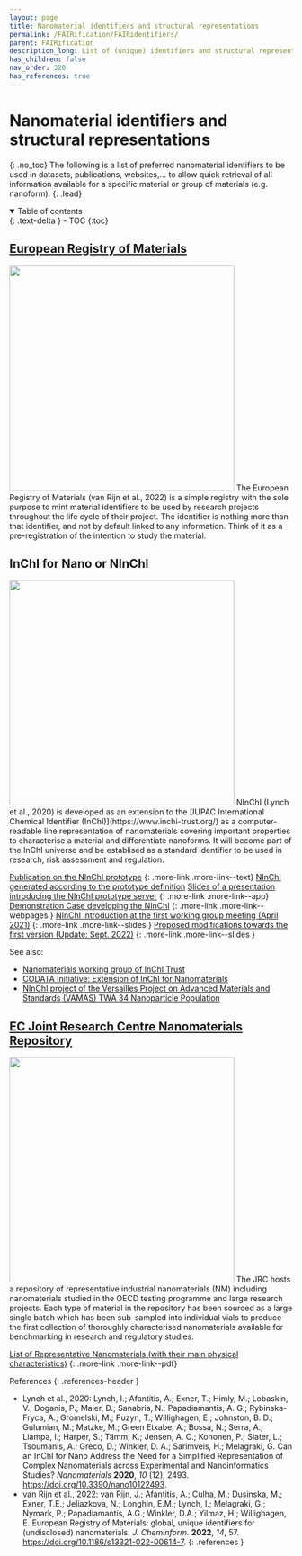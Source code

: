 ```yaml
---
layout: page
title: Nanomaterial identifiers and structural representations
permalink: /FAIRification/FAIRidentifiers/
parent: FAIRification
description_long: List of (unique) identifiers and structural representations used for nanomaterials
has_children: false
nav_order: 320
has_references: true
---
```


# Nanomaterial identifiers and structural representations
{: .no_toc}
The following is a list of preferred nanomaterial identifiers to be used in datasets, publications, websites,... to allow quick retrieval of all information available for a specific material or group of materials (e.g. nanoform).
{: .lead}

<details open markdown="block">
  <summary>
    Table of contents
  </summary>
  {: .text-delta }
- TOC
{:toc}
</details>

## [European Registry of Materials](https://nanocommons.github.io/identifiers/)
<img src="{{ site.baseurl }}/images/FAIRification/ERM.webp" width="400" class="image--right" />
The European Registry of Materials (van Rijn et al., 2022) is a simple registry with the sole purpose to mint material identifiers to be used by research projects throughout the life cycle of their project. The identifier is nothing more than that identifier, and not by default linked to any information. Think of it as a pre-registration of the intention to study the material.

## InChI for Nano or NInChI
<img src="{{ site.baseurl }}/images/FAIRification/NInChI.png" width="400" class="image--right" />
NInChI (Lynch et al., 2020) is developed as an extension to the [IUPAC International Chemical Identifier (InChI)](https://www.inchi-trust.org/) as a computer-readable line representation of nanomaterials covering important properties to characterise a material and differentiate nanoforms. It will become part of the InChI universe and be establised as a standard identifier to be used in research, risk assessment and regulation.

[Publication on the NInChI prototype](https://www.mdpi.com/2079-4991/10/12/2493)
{: .more-link .more-link--text}
[NInChI generated according to the prototype definition](http://www.enaloscloud.novamechanics.com/nanocommons/NInChI/)
[Slides of a presentation introducing the NInChI prototype server]({{site.baseurl}}/presentations/FAIRification/NInChI-Server.pdf)
{: .more-link .more-link--app}
[Demonstration Case developing the NInChI]({{site.baseurl}}/demonstration-cases/NInChI-demonstration-case/)
{: .more-link .more-link--webpages }
[NInChI introduction at the first working group meeting (April 2021)]({{site.baseurl}}/presentations/FAIRification/NInChI-FirstWGMeeting.pdf)
{: .more-link .more-link--slides }
[Proposed modifications towards the first version (Update: Sept. 2022)]({{site.baseurl}}/presentations/FAIRification/NInChI-WG_20220920.pdf)
{: .more-link .more-link--slides }

See also:
- [Nanomaterials working group of InChI Trust](https://www.inchi-trust.org/inchi-working-groups/#nano)
- [CODATA Initiative: Extension of InChI for Nanomaterials](https://codata.org/initiatives/task-groups/extension-of-inchi-for-nanomaterials/)
- [NInChI project of the Versailles Project on Advanced Materials and Standards (VAMAS) TWA 34 Nanoparticle Population](http://www.vamas.org/twa34/index.html)

## [EC Joint Research Centre Nanomaterials Repository](https://joint-research-centre.ec.europa.eu/scientific-tools-and-databases/jrc-nanomaterials-repository_en)
<img src="{{ site.baseurl }}/images/FAIRification/JRC-Repository.png" width="400" class="image--right" />
The JRC hosts a repository of representative industrial nanomaterials (NM) including nanomaterials studied in the OECD testing programme and large research projects. Each type of material in the repository has been sourced as a large single batch which has been sub-sampled into individual vials to produce the first collection of thoroughly characterised nanomaterials available for benchmarking in research and regulatory studies. 

[List of Representative Nanomaterials (with their main physical characteristics)](https://joint-research-centre.ec.europa.eu/system/files/2016-06/JRC%2520Nanomaterials%2520Repository-List%2520of%2520Representative%2520Nanomaterials-201606.pdf)
{: .more-link .more-link--pdf}

References
{: .references-header }
- Lynch et al., 2020: Lynch, I.; Afantitis, A.; Exner, T.; Himly, M.; Lobaskin, V.; Doganis, P.; Maier, D.; Sanabria, N.; Papadiamantis, A. G.; Rybinska-Fryca, A.; Gromelski, M.; Puzyn, T.; Willighagen, E.; Johnston, B. D.; Gulumian, M.; Matzke, M.; Green Etxabe, A.; Bossa, N.; Serra, A.; Liampa, I.; Harper, S.; Tämm, K.; Jensen, A. C.; Kohonen, P.; Slater, L.; Tsoumanis, A.; Greco, D.; Winkler, D. A.; Sarimveis, H.; Melagraki, G. Can an InChI for Nano Address the Need for a Simplified Representation of Complex Nanomaterials across Experimental and Nanoinformatics Studies? <i>Nanomaterials</i> <b>2020</b>, <i>10</i> (12), 2493. <a href="https://doi.org/10.3390/nano10122493">https://doi.org/10.3390/nano10122493</a>.
- van Rijn et al., 2022: van Rijn, J.; Afantitis, A.; Culha, M.; Dusinska, M.; Exner, T.E.; Jeliazkova, N.; Longhin, E.M.; Lynch, I.; Melagraki, G.; Nymark, P.; Papadiamantis, A.G.; Winkler, D.A.; Yilmaz, H.; Willighagen, E. European Registry of Materials: global, unique identifiers for (undisclosed) nanomaterials. <i>J. Cheminform.</i> <b>2022</b>, <i>14</i>, 57. <a href="https://doi.org/10.1186/s13321-022-00614-7">https://doi.org/10.1186/s13321-022-00614-7</a>.
{: .references }
